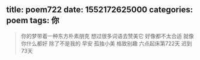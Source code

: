 title: poem722
date: 1552172625000
categories: poem
tags: 你
---
> 你的梦带着一种东方朴素朋克
想过很多词语去赞美它
好像都不太合适
就像你什么都好
除了不是我的
早安
孤独小美
格致别趣
六点起床第722天 迟到73天